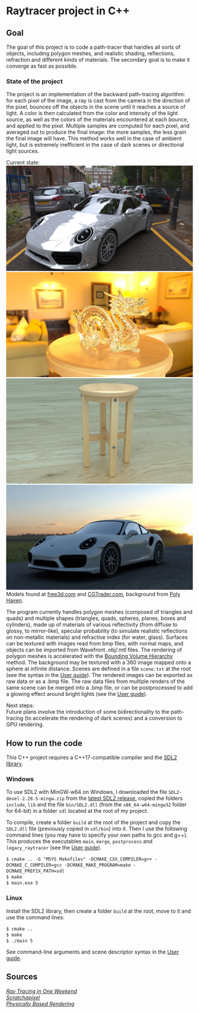 # Raytracer project in C++

## Goal

The goal of this project is to code a path-tracer that handles all sorts of objects, including polygon meshes, and realistic shading, reflections, refraction and different kinds of materials. The secondary goal is to make it converge as fast as possible.

### State of the project

The project is an implementation of the backward path-tracing algorithm: for each pixel of the image, a ray is cast from the camera in the direction of the pixel, bounces off the objects in the scene until it reaches a source of light. A color is then calculated from the color and intensity of the light source, as well as the colors of the materials encountered at each bounce, and applied to the pixel. Multiple samples are computed for each pixel, and averaged out to produce the final image: the more samples, the less grain the final image will have. This method works well in the case of ambient light, but is extremely inefficient in the case of dark scenes or directional light sources.  

Current state:  
![Screen](pictures/porsche_street.jpg)  
![Screen](pictures/dragon_1000.jpg)  
![Screen](pictures/stool_HD_1000.jpg) 
![Screen](pictures/porsche_field.jpg)  
Models found at [free3d.com](https://free3d.com/fr/3d-model/wood-stool-303532.html) and [CGTrader.com](https://www.cgtrader.com/free-3d-models/car/sport-car/2016-porsche-911-turbo), background from [Poly Haven](https://polyhaven.com/).  

The program currently handles polygon meshes (composed of triangles and quads) and multiple shapes (triangles, quads, spheres, planes, boxes and cylinders), made up of materials of various reflectivity (from diffuse to glossy, to mirror-like), specular probability (to simulate realistic reflections on non-metallic materials) and refractive index (for water, glass). Surfaces can be textured with images read from bmp files, with normal maps, and objects can be imported from Wavefront .obj/.mtl files. The rendering of polygon meshes is accelerated with the [Bounding Volume Hierarchy](https://en.wikipedia.org/wiki/Bounding_volume_hierarchy) method. The background may be textured with a 360 image mapped onto a sphere at infinite distance. Scenes are defined in a file ```scene.txt``` at the root (see the syntax in the [User guide](User-guide.md)). The rendered images can be exported as raw data or as a .bmp file. The raw data files from multiple renders of the same scene can be merged into a .bmp file, or can be postprocessed to add a glowing effect around bright lights (see the [User guide](User-guide.md)).

Next steps:  
Future plans involve the introduction of some bidirectionality to the path-tracing (to accelerate the rendering of dark scenes) and a conversion to GPU rendering.


## How to run the code

This C++ project requires a C++17-compatible compiler and the [SDL2 library](https://www.libsdl.org/).

### Windows
To use SDL2 with MinGW-w64 on Windows, I downloaded the file ```SDL2-devel-2.28.5-mingw.zip``` from the [latest SDL2 release](https://github.com/libsdl-org/SDL/releases/tag/release-2.28.5), copied the folders ```include```, ```lib``` and the file ```bin/SDL2.dll``` (from the ```x86_64-w64-mingw32``` folder for 64-bit) in a folder ```sdl``` located at the root of my project.

<!-- Instructions for my older MinGW -->
<!-- To use the parallel render loop, I copied the ```include/parallel/parallel.h``` file from https://stackoverflow.com/a/49188371. Since the ```thread``` and ```mutex``` libraries were not recognized by my MinGW, I added the files ```mingw.thread.h```, ```mingw.mutex.h``` and ```mingw.invoke.h``` files from https://github.com/meganz/mingw-std-threads/tree/master in the ```include``` folder of my MinGW folder, and added the line ```#define _WIN32_WINNT 0x0501``` at the beginning of ```mingw.thread.h```. -->

To compile, create a folder ```build``` at the root of the project and copy the ```SDL2.dll``` file (previously copied in ```sdl/bin```) into it. Then I use the following command lines (you may have to specify your own paths to gcc and g++). This produces the executables ```main```, ```merge```, ```postprocess``` and ```legacy_raytracer``` (see the [User guide](User-guide.md)).
```
$ cmake .. -G "MSYS Makefiles" -DCMAKE_CXX_COMPILER=g++ -DCMAKE_C_COMPILER=gcc -DCMAKE_MAKE_PROGRAM=make -DCMAKE_PREFIX_PATH=sdl  
$ make  
$ main.exe 5
```

### Linux
 
Install the SDL2 library, then create a folder ```build``` at the root, move to it and use the command lines:  
``````
$ cmake ..
$ make
$ ./main 5
``````

See command-line arguments and scene descriptor syntax in the [User guide](User-guide.md).  

## Sources

[_Ray Tracing in One Weekend_](https://raytracing.github.io/books/RayTracingInOneWeekend.html)  
[_Scratchapixel_](https://www.scratchapixel.com)  
[_Physically Based Rendering_](https://www.pbrt.org/)